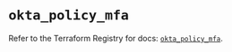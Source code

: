 # `okta_policy_mfa`

Refer to the Terraform Registry for docs: [`okta_policy_mfa`](https://registry.terraform.io/providers/okta/okta/4.9.1/docs/resources/policy_mfa).
